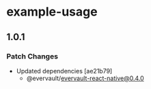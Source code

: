 # example-usage

## 1.0.1

### Patch Changes

- Updated dependencies [ae21b79]
  - @evervault/evervault-react-native@0.4.0
